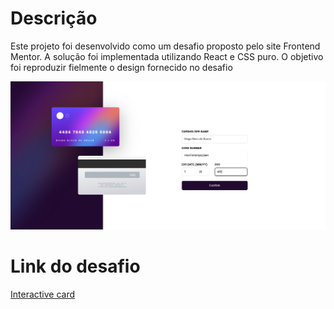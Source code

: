 # Descrição

Este projeto foi desenvolvido como um desafio proposto pelo site Frontend Mentor. A solução foi implementada utilizando React e CSS puro. O objetivo foi reproduzir fielmente o design fornecido no desafio

![Descrição da Imagem](./src/assets/cartao-interativo.png)

# Link do desafio

[Interactive card](https://www.frontendmentor.io/challenges/interactive-card-details-form-XpS8cKZDWw)

